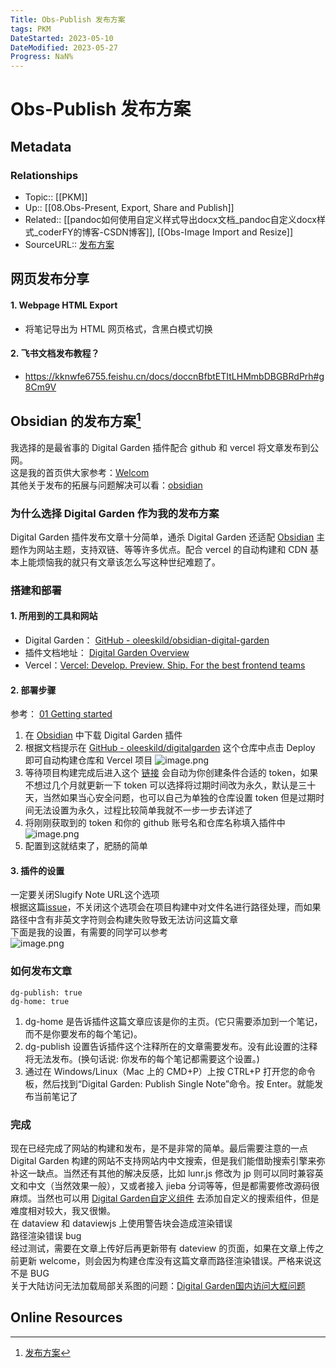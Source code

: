 ```yaml
---
Title: Obs-Publish 发布方案
tags: PKM
DateStarted: 2023-05-10
DateModified: 2023-05-27
Progress: NaN%
---
```

# Obs-Publish 发布方案
## Metadata
### Relationships
- Topic:: [[PKM]]
- Up:: [[08.Obs-Present, Export, Share and Publish]]
- Related:: [[pandoc如何使用自定义样式导出docx文档_pandoc自定义docx样式_coderFY的博客-CSDN博客]], [[Obs-Image Import and Resize]]
- SourceURL:: [发布方案](https://www.gachi.cn/%E8%BD%AF%E4%BB%B6%E4%BD%BF%E7%94%A8/obsidian/%E5%8F%91%E5%B8%83%E6%96%B9%E6%A1%88/)
## 网页发布分享
#### 1. Webpage HTML Export
- 将笔记导出为 HTML 网页格式，含黑白模式切换
#### 2. 飞书文档发布教程？
- https://kknwfe6755.feishu.cn/docs/doccnBfbtETItLHMmbDBGBRdPrh#g8Cm9V
## Obsidian 的发布方案[^1]
我选择的是最省事的 Digital Garden 插件配合 github 和 vercel 将文章发布到公网。  
这是我的首页供大家参考：[Welcom](https://www.gachi.cn/)  
其他关于发布的拓展与问题解决可以看：[obsidian](https://www.gachi.cn/%E8%BD%AF%E4%BB%B6%E4%BD%BF%E7%94%A8/obsidian/obsidian/)
### 为什么选择 Digital Garden 作为我的发布方案
Digital Garden 插件发布文章十分简单，通杀 Digital Garden 还适配 [Obsidian](https://www.gachi.cn/%E8%BD%AF%E4%BB%B6%E4%BD%BF%E7%94%A8/obsidian/obsidian/) 主题作为网站主题，支持双链、等等许多优点。配合 vercel 的自动构建和 CDN 基本上能烦恼我的就只有文章该怎么写这种世纪难题了。
### 搭建和部署
#### 1. 所用到的工具和网站
- Digital Garden： [GitHub - oleeskild/obsidian-digital-garden](https://github.com/oleeskild/obsidian-digital-garden)
- 插件文档地址： [Digital Garden Overview](https://dg-docs.ole.dev/)
- Vercel：[Vercel: Develop. Preview. Ship. For the best frontend teams](https://vercel.com/)
#### 2. 部署步骤
参考： [01 Getting started](https://dg-docs.ole.dev/getting-started/01-getting-started/)
1. 在 [Obsidian](https://www.gachi.cn/%E8%BD%AF%E4%BB%B6%E4%BD%BF%E7%94%A8/obsidian/obsidian/) 中下载 Digital Garden 插件
2. 根据文档提示在 [GitHub - oleeskild/digitalgarden](https://github.com/oleeskild/digitalgarden) 这个仓库中点击 Deploy 即可自动构建仓库和 Vercel 项目 ![image.png](http://cdn-ob-pic.hningyun.com/simp/202303271454722.png-shoushen)
3. 等待项目构建完成后进入这个 [链接](https://github.com/settings/tokens/new?scopes=repo) 会自动为你创建条件合适的 token，如果不想过几个月就更新一下 token 可以选择将过期时间改为永久，默认是三十天，当然如果当心安全问题，也可以自己为单独的仓库设置 token 但是过期时间无法设置为永久，过程比较简单我就不一步一步去详述了
4. 将刚刚获取到的 token 和你的 github 账号名和仓库名称填入插件中 ![image.png](http://cdn-ob-pic.hningyun.com/simp/202303271501423.png-shoushen)
5. 配置到这就结束了，肥肠的简单
#### 3. 插件的设置
一定要关闭Slugify Note URL这个选项  
根据这篇[issue](https://github.com/oleeskild/obsidian-digital-garden/issues/125)，不关闭这个选项会在项目构建中对文件名进行路径处理，而如果路径中含有非英文字符则会构建失败导致无法访问这篇文章  
下面是我的设置，有需要的同学可以参考  
![image.png](http://cdn-ob-pic.hningyun.com/simp/202303271516314.png-shoushen)

### 如何发布文章

```
dg-publish: true
dg-home: true
```

1. dg-home 是告诉插件这篇文章应该是你的主页。(它只需要添加到一个笔记，而不是你要发布的每个笔记)。
2. dg-publish 设置告诉插件这个注释所在的文章需要发布。没有此设置的注释将无法发布。(换句话说: 你发布的每个笔记都需要这个设置。)
3. 通过在 Windows/Linux（Mac 上的 CMD+P）上按 CTRL+P 打开您的命令板，然后找到“Digital Garden: Publish Single Note”命令。按 Enter。就能发布当前笔记了

### 完成
现在已经完成了网站的构建和发布，是不是非常的简单。最后需要注意的一点 Digital Garden 构建的网站不支持网站内中文搜索，但是我们能借助搜索引擎来弥补这一缺点。当然还有其他的解决反感，比如 lunr.js 修改为 jp 则可以同时兼容英文和中文（当然效果一般），又或者接入 jieba 分词等等，但是都需要修改源码很麻烦。当然也可以用 [Digital Garden自定义组件](https://www.gachi.cn/%E8%BD%AF%E4%BB%B6%E4%BD%BF%E7%94%A8/obsidian/Digital%20Garden%E8%87%AA%E5%AE%9A%E4%B9%89%E7%BB%84%E4%BB%B6/) 去添加自定义的搜索组件，但是难度相对较大，我又很懒。  
在 dataview 和 dataviewjs 上使用警告块会造成渲染错误  
路径渲染错误 bug  
经过测试，需要在文章上传好后再更新带有 dateview 的页面，如果在文章上传之前更新 welcome，则会因为构建仓库没有这篇文章而路径渲染错误。严格来说这不是 BUG  
关于大陆访问无法加载局部关系图的问题：[Digital Garden国内访问大框问题](https://www.gachi.cn/%E8%BD%AF%E4%BB%B6%E4%BD%BF%E7%94%A8/obsidian/Digital%20Garden%E5%9B%BD%E5%86%85%E8%AE%BF%E9%97%AE%E5%A4%A7%E6%A1%86%E9%97%AE%E9%A2%98/)
## Online Resources
[^1]: [发布方案](https://www.gachi.cn/%E8%BD%AF%E4%BB%B6%E4%BD%BF%E7%94%A8/obsidian/%E5%8F%91%E5%B8%83%E6%96%B9%E6%A1%88/)
